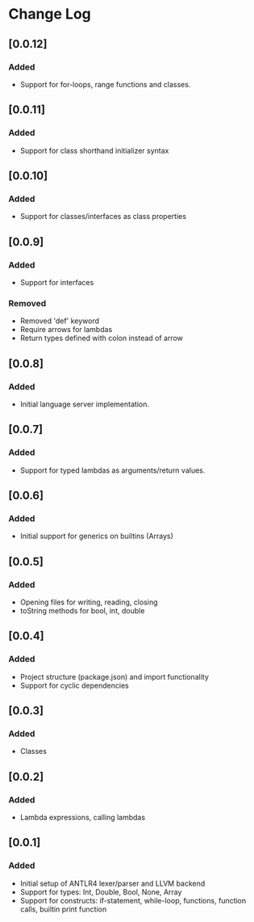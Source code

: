 # Change Log
## [0.0.12]
### Added
- Support for for-loops, range functions and classes.

## [0.0.11]
### Added
- Support for class shorthand initializer syntax

## [0.0.10]
### Added
- Support for classes/interfaces as class properties

## [0.0.9]
### Added
- Support for interfaces
### Removed
- Removed 'def' keyword
- Require arrows for lambdas
- Return types defined with colon instead of arrow

## [0.0.8]
### Added
- Initial language server implementation.

## [0.0.7]
### Added
- Support for typed lambdas as arguments/return values.

## [0.0.6]
### Added
- Initial support for generics on builtins (Arrays)

## [0.0.5]
### Added
- Opening files for writing, reading, closing
- toString methods for bool, int, double

## [0.0.4]
### Added
- Project structure (package.json) and import functionality
- Support for cyclic dependencies

## [0.0.3]
### Added
- Classes

## [0.0.2]
### Added
- Lambda expressions, calling lambdas

## [0.0.1]
### Added
- Initial setup of ANTLR4 lexer/parser and LLVM backend
- Support for types: Int, Double, Bool, None, Array
- Support for constructs: if-statement, while-loop, functions, function calls, builtin print function
